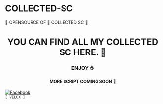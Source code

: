 # COLLECTED-SC
🎉 OPENSOURCE OF 💖 COLLECTED SC 🎉



<h1 align="center"> YOU CAN FIND ALL MY COLLECTED SC HERE. 🌟 </h1>

<h3 align="center"> ENJOY ☕ </h3>

<h4 align="center"> MORE SCRIPT COMING SOON 💨</h4>


[![Facebook](https://img.shields.io/badge/Facebook-VELOX-blue?style=flat-square&logo=facebook)](https://www.facebook.com/V3L0X.ME)</br>
` [ VELOX ] `

